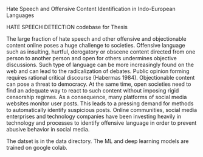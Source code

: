 Hate Speech and Offensive Content Identification in Indo-European Languages

HATE SPEECH DETECTION codebase for Thesis

The large fraction of hate speech and other offensive and objectionable content online poses a huge challenge to societies.
Offensive language such as insulting, hurtful, derogatory or obscene content directed from one person to another person and
open for others undermines objective discussions. Such type of language can be more increasingly found on the web and can lead
to the radicalization of debates. Public opinion forming requires rational critical discourse (Habermas 1984). Objectionable 
content can pose a threat to democracy. At the same time, open societies need to find an adequate way to react to such content 
without imposing rigid censorship regimes. 
As a consequence, many platforms of social media websites monitor user posts. This leads to a pressing demand for methods to 
automatically identify suspicious posts. Online communities, social media enterprises and technology companies have been investing
heavily in technology and processes to identify offensive language in order to prevent abusive behavior in social media.

The datset is in the data directory.
The ML and deep learning models are trained on google colab.



